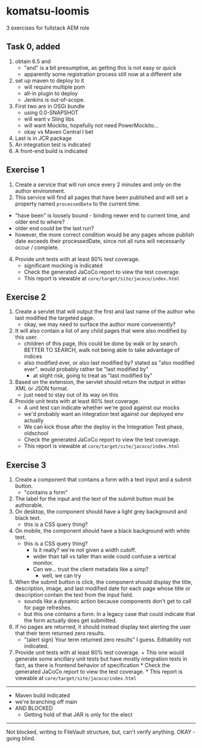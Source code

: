 # komatsu-loomis
3 exercises for fullstack AEM role

## Task 0, added
1. obtain 6.5 and
   - "and" is a bit presumptive, as getting this is not easy or quick
   - apparently some registration process still now at a different site
2. set up maven to deploy to it
   + will require multiple pom
   + all-in plugin to deploy
   - Jenkins is out-of-scope.
3. First two are in OSGi bundle
   - using 0.0-SNAPSHOT
   - will want v Sling libs
   - will want Mockito, hopefully not need PowerMockito...
   - okay vs Maven Central I bet
4. Last is in JCR package
5. An integration test is indicated
6. A front-end build is indicated

## Exercise 1
 
1.  Create a service that will run once every 2 minutes and only on the author environment.
2.  This service will find all pages that have been published and will set a property named `processedDate` to the current time.
   + "have been" is loosely bound - binding newer end to current time, and older end to where?
   + older end could be the last run?
   + however, the more correct condition would be any pages whose publish date exceeds their processedDate, since not all runs will necessarily occur / complete.
4.  Provide unit tests with at least 80% test coverage.
    + significant mocking is indicated
    * Check the generated JaCoCo report to view the test coverage.
    * This report is viewable at `core/target/site/jacoco/index.html`
 
 
## Exercise 2
 
1.  Create a servlet that will output the first and last name of the author who last modified the targeted page.
    + okay, we may need to surface the author more conveniently?
3.  It will also contain a list of any child pages that were also modified by this user.
     + children of this page, this could be done by walk or by search. BETTER TO SEARCH, walk not being able to take advantage of indices
     + also modified ever, or also last modified by? stated as "also modified ever". would probably rather be "last modified by"
         - at slight risk, going to treat as "last modified by"
5.  Based on the extension, the servlet should return the output in either XML or JSON format.
    + just need to stay out of its way on this
6.  Provide unit tests with at least 80% test coverage.
     + A unit test can indicate whether we're good against our mocks
     + we'd probably want an integration test against our deployed env actually
     + We can kick those after the deploy in the Integration Test phase, oldschool
    * Check the generated JaCoCo report to view the test coverage.
    * This report is viewable at `core/target/site/jacoco/index.html`
 
 
## Exercise 3
 
1.  Create a component that contains a form with a text input and a submit button.
    * "contains a form"
3.  The label for the input and the text of the submit button must be authorable.
4.  On desktop, the component should have a light grey background and black text.
     + this is a CSS query thing?
5.  On mobile, the component should have a black background with white text.
     + this is a CSS query thing?
        - Is it really? we're not given a width cutoff.
        - wider than tall vs taller than wide could confuse a vertical monitor.
        - Can we... trust the client metadata like a simp?
            + well, we can try
7.  When the submit button is click, the component should display the title, description, image, and last modified date for each page whose title or description contain the text from the input field.
     - sounds like a dynamic action because components don't get to call for page refreshes.
     - but this one contains a form. In a legacy case that could indicate that the form actually does get submitted.
9.  If no pages are returned, it should instead display text alerting the user that their term returned zero results.
    + "(alert sign) Your term returned zero results" I guess. Editability not indicated.
11.  Provide unit tests with at least 80% test coverage.
    + This one would generate some ancillary unit tests but have mostly integration tests in fact, as there is frontend behavior of specification
    * Check the generated JaCoCo report to view the test coverage.
    * This report is viewable at `core/target/site/jacoco/index.html`

----

+ Maven build indicated
+ we're branching off main
+ AND BLOCKED
  + Getting hold of that JAR is only for the elect

----

Not blocked, writing to FileVault structure, but, can't verify anything.
OKAY - going blind.
